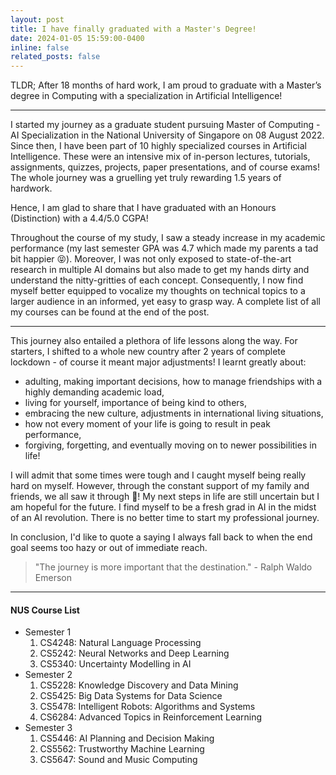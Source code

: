 ```yaml
---
layout: post
title: I have finally graduated with a Master's Degree!
date: 2024-01-05 15:59:00-0400
inline: false
related_posts: false
---
```


TLDR; After 18 months of hard work, I am proud to graduate with a Master’s degree in Computing with a specialization in Artificial Intelligence!

***

I started my journey as a graduate student pursuing Master of Computing - AI Specialization in the National University of Singapore on 08 August 2022. Since then, I have been part of 10 highly specialized courses in Artificial Intelligence. These were an intensive mix of in-person lectures, tutorials, assignments, quizzes, projects, paper presentations, and of course exams! The whole journey was a gruelling yet truly rewarding 1.5 years of hardwork.

Hence, I am glad to share that I have graduated with an Honours (Distinction) with a 4.4/5.0 CGPA! 

Throughout the course of my study, I saw a steady increase in my academic performance (my last semester GPA was 4.7 which made my parents a tad bit happier 😝). Moreover, I was not only exposed to state-of-the-art research in multiple AI domains but also made to get my hands dirty and understand the nitty-gritties of each concept. Consequently, I now find myself better equipped to vocalize my thoughts on technical topics to a larger audience in an informed, yet easy to grasp way. A complete list of all my courses can be found at the end of the post.

***

This journey also entailed a plethora of life lessons along the way. For starters, I shifted to a whole new country after 2 years of complete lockdown - of course it meant major adjustments! I learnt greatly about:

- adulting, making important decisions, how to manage friendships with a highly demanding academic load, 
- living for yourself, importance of being kind to others, 
- embracing the new culture, adjustments in international living situations,
- how not every moment of your life is going to result in peak performance,
- forgiving, forgetting, and eventually moving on to newer possibilities in life!

I will admit that some times were tough and I caught myself being really hard on myself. However, through the constant support of my family and friends, we all saw it through 🥰! My next steps in life are still uncertain but I am hopeful for the future. I find myself to be a fresh grad in AI in the midst of an AI revolution. There is no better time to start my professional journey. 

In conclusion, I'd like to quote a saying I always fall back to when the end goal seems too hazy or out of immediate reach.

> "The journey is more important that the destination." - Ralph Waldo Emerson

***

#### NUS Course List

- Semester 1
    <ol>
        <li>CS4248: Natural Language Processing</li>
        <li>CS5242: Neural Networks and Deep Learning</li>
        <li>CS5340: Uncertainty Modelling in AI</li>
    </ol>
- Semester 2
    <ol>
        <li>CS5228: Knowledge Discovery and Data Mining</li>
        <li>CS5425: Big Data Systems for Data Science</li>
        <li>CS5478: Intelligent Robots: Algorithms and Systems</li>
        <li>CS6284: Advanced Topics in Reinforcement Learning</li>
    </ol>
- Semester 3
    <ol>
        <li>CS5446: AI Planning and Decision Making</li>
        <li>CS5562: Trustworthy Machine Learning</li>
        <li>CS5647: Sound and Music Computing</li>
    </ol>
